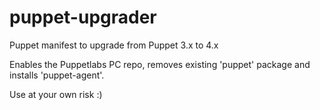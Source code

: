 # puppet-upgrader
Puppet manifest to upgrade from Puppet 3.x to 4.x

Enables the Puppetlabs PC repo, removes existing 'puppet' package and installs 'puppet-agent'.

Use at your own risk :)
